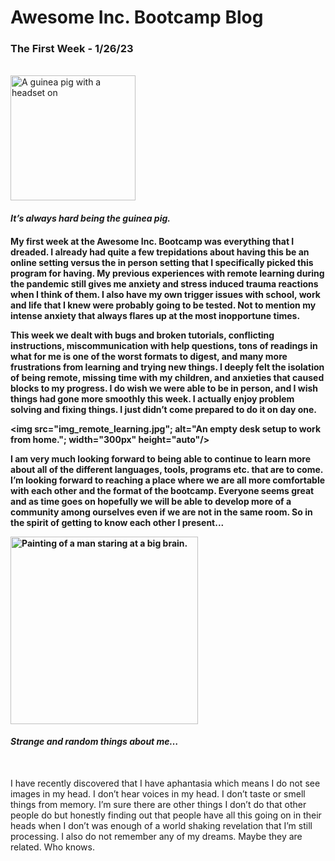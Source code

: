 <!DOCTYPE html>
<html>
<head>
<h1> Awesome Inc. Bootcamp Blog</h1>
</head>
<body>
<h3> The First Week - 1/26/23</h3>
<br />
<img 
    src="img_guinea_pig_with_headset.jpg";
    alt="A guinea pig with a headset on";
    width="200px"
    height="auto"/>
<br />
<h4><strong><em>It’s always hard being the guinea pig.</em></strong><h4>

<p> My first week at the Awesome Inc. Bootcamp was everything that I dreaded. I already had quite a few trepidations about having this be an online setting versus the in person setting that I specifically picked this program for having. My previous experiences with remote learning during the pandemic still gives me anxiety and stress induced trauma reactions when I think of them. I also have my own trigger issues with school, work and life that I knew were probably going to be tested. Not to mention my intense anxiety that always flares up at the most inopportune times.  

This week we dealt with bugs and broken tutorials, conflicting instructions, miscommunication with help questions, tons of readings in what for me is one of the worst formats to digest, and many more frustrations from learning and trying new things. I deeply felt the isolation of being remote, missing time with my children, and anxieties that caused blocks to my progress. I do wish we were able to be in person, and I wish things had gone more smoothly this week. I actually enjoy problem solving and fixing things. I just didn’t come prepared to do it on day one.</p>
<img 
    src="img_remote_learning.jpg";
    alt="An empty desk setup to work from home.";
    width="300px"
    height="auto"/>
<br />
<p>I am very much looking forward to being able to continue to learn more about all of the different languages, tools, programs etc. that are to come.  I’m looking forward to reaching a place where we are all more comfortable with each other and the format of the bootcamp. Everyone seems great and as time goes on hopefully we will be able to develop more of a community among ourselves even if we are not in the same room. So in the spirit of getting to know each other I present...</p>
<img 
    src="img_man_looking_at_a_big_brain.jpg";
    alt="Painting of a man staring at a big brain.";
    width="300px"
    height="auto"/>
<br />
<h4><strong><em>Strange and random things about me…</em></strong></h4>
<br />
<p>I have recently discovered that I have aphantasia which means I do not see images in my head. I don’t hear voices in my head. I don’t taste or smell things from memory.  I’m sure there are other things I don’t do that other people do but honestly finding out that people have all this going on in their heads when I don’t was enough of a world shaking revelation that I’m still processing.  I also do not remember any of my dreams. Maybe they are related. Who knows.</p>
</body>
</html>